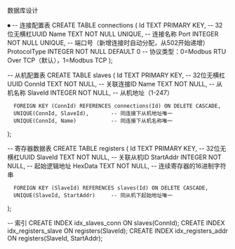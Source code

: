 数据库设计

⏺ -- 连接配置表
  CREATE TABLE connections (
      Id TEXT PRIMARY KEY,        -- 32位无横杠UUID
      Name TEXT NOT NULL UNIQUE,  -- 连接名称
      Port INTEGER NOT NULL UNIQUE, -- 端口号（新增连接时自动分配，从502开始递增）
      ProtocolType INTEGER NOT NULL DEFAULT 0 -- 协议类型：0=Modbus RTU Over TCP（默认），1=Modbus TCP
  );

  -- 从机配置表
  CREATE TABLE slaves (
      Id TEXT PRIMARY KEY,            -- 32位无横杠UUID
      ConnId TEXT NOT NULL,          -- 关联连接ID
      Name TEXT NOT NULL,             -- 从机名称
      SlaveId INTEGER NOT NULL,       -- 从机地址（1-247）

      FOREIGN KEY (ConnId) REFERENCES connections(Id) ON DELETE CASCADE,
      UNIQUE(ConnId, SlaveId),       -- 同连接下从机地址唯一
      UNIQUE(ConnId, Name)           -- 同连接下从机名称唯一
  );

  -- 寄存器数据表
  CREATE TABLE registers (
      Id TEXT PRIMARY KEY,            -- 32位无横杠UUID
      SlaveId TEXT NOT NULL,         -- 关联从机ID
      StartAddr INTEGER NOT NULL,     -- 起始逻辑地址
      HexData TEXT NOT NULL,          -- 连续寄存器的16进制字符串

      FOREIGN KEY (SlaveId) REFERENCES slaves(Id) ON DELETE CASCADE,
      UNIQUE(SlaveId, StartAddr)     -- 同从机下起始地址唯一
  );

  -- 索引
  CREATE INDEX idx_slaves_conn ON slaves(ConnId);
  CREATE INDEX idx_registers_slave ON registers(SlaveId);
  CREATE INDEX idx_registers_addr ON registers(SlaveId, StartAddr);
